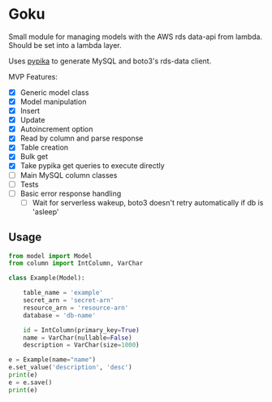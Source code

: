 # Goku

Small module for managing models with the AWS rds data-api from lambda. Should be set into a lambda layer.

Uses [pypika](https://github.com/kayak/pypika) to generate MySQL and boto3's rds-data client.


MVP Features:

- [x] Generic model class
- [x] Model manipulation
- [x] Insert
- [x] Update
- [x] Autoincrement option
- [x] Read by column and parse response
- [x] Table creation
- [x] Bulk get
- [x] Take pypika get queries to execute directly 
- [ ] Main MySQL column classes
- [ ] Tests
- [ ] Basic error response handling
    - [ ] Wait for serverless wakeup, boto3 doesn't retry automatically if db is 'asleep'

## Usage
```python
from model import Model
from column import IntColumn, VarChar

class Example(Model):

    table_name = 'example'
    secret_arn = 'secret-arn'
    resource_arn = 'resource-arn'
    database = 'db-name'

    id = IntColumn(primary_key=True)
    name = VarChar(nullable=False)
    description = VarChar(size=1000)

e = Example(name="name")
e.set_value('description', 'desc')
print(e)
e = e.save()
print(e)

